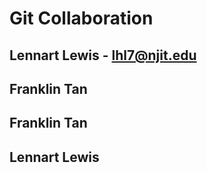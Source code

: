# Git Collaboration

## Lennart Lewis  - lhl7@njit.edu 
## Franklin Tan 




## Franklin Tan 
## Lennart Lewis 
